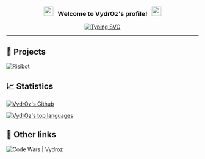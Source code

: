 <h3 align="center">
  <img src="https://emoji.discord.st/emojis/768b108d-274f-4f44-a634-8477b16efce7.gif" width="25">
  &nbsp; Welcome to VydrOz's profile! &nbsp;
  <img src="https://emoji.discord.st/emojis/768b108d-274f-4f44-a634-8477b16efce7.gif" width="25">
</h3>

<!-- Typing SVG by DenverCoder1 - https://github.com/DenverCoder1/readme-typing-svg -->
<div align="center">
  
  [![Typing SVG](https://readme-typing-svg.herokuapp.com?color=72C9E4&size=24&center=true&vCenter=true&lines=Abracadabra;Bibbidi-Bobbidi-Boo;Sim+Sala+Bim;Shazam;Hocus+Pocus;Alakazam)](https://github.com/DenverCoder1/readme-typing-svg)
</div>

___

## 📜 Projects

[![Risibot](https://github-readme-stats.vercel.app/api/pin/?username=VydrOz&repo=Risibot&theme=react&hide_border=true&show_icons=false)](https://github.com/VydrOz/Risibot)


## 📈 Statistics

[![VydrOz's Github](https://github-readme-stats.vercel.app/api?username=VydrOz&theme=react)](https://github.com/anuraghazra/github-readme-stats)

[![VydrOz's top languages](https://github-readme-stats.vercel.app/api/top-langs/?username=VydrOz&theme=react)](https://github.com/anuraghazra/github-readme-stats)


## 🔗 Other links
<a href="https://www.codewars.com/users/VydrOz" style="text-decoration: none;">
  <img border="0" title="Code Wars | Vydroz" src="https://www.codewars.com/users/VydrOz/badges/large">
</a>
